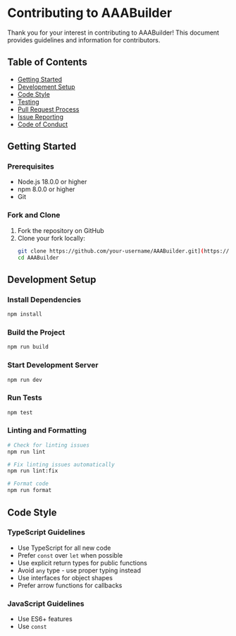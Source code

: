 # Contributing to AAABuilder

Thank you for your interest in contributing to AAABuilder! This document provides guidelines and information for contributors.

## Table of Contents

- [Getting Started](#getting-started)
- [Development Setup](#development-setup)
- [Code Style](#code-style)
- [Testing](#testing)
- [Pull Request Process](#pull-request-process)
- [Issue Reporting](#issue-reporting)
- [Code of Conduct](#code-of-conduct)

## Getting Started

### Prerequisites

- Node.js 18.0.0 or higher
- npm 8.0.0 or higher
- Git

### Fork and Clone

1. Fork the repository on GitHub
2. Clone your fork locally:
   ```bash
   git clone https://github.com/your-username/AAABuilder.git](https://github.com/Init-Abdellm/AAABUILDER
   cd AAABuilder
   ```

## Development Setup

### Install Dependencies

```bash
npm install
```

### Build the Project

```bash
npm run build
```

### Start Development Server

```bash
npm run dev
```

### Run Tests

```bash
npm test
```

### Linting and Formatting

```bash
# Check for linting issues
npm run lint

# Fix linting issues automatically
npm run lint:fix

# Format code
npm run format
```

## Code Style

### TypeScript Guidelines

- Use TypeScript for all new code
- Prefer `const` over `let` when possible
- Use explicit return types for public functions
- Avoid `any` type - use proper typing instead
- Use interfaces for object shapes
- Prefer arrow functions for callbacks

### JavaScript Guidelines

- Use ES6+ features
- Use `const`
